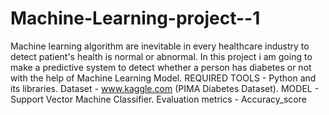 # Machine-Learning-project--1
Machine learning algorithm are inevitable in every healthcare industry to detect patient's health is normal or abnormal.
In this project i am going to make a predictive system to detect whether a person has diabetes or not with the help of Machine Learning Model.
REQUIRED TOOLS - Python and its libraries.
Dataset - www.kaggle.com (PIMA Diabetes Dataset).
MODEL - Support Vector Machine Classifier.
Evaluation metrics - Accuracy_score
